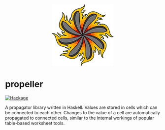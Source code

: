 <p align="center">
<img src="./logo.png">
</p>

# propeller

[![Hackage](https://img.shields.io/hackage/v/propeller.svg?logo=haskell&label=propeller)](https://hackage.haskell.org/package/propeller)

A propagator library written in Haskell. Values are stored in cells which can be connected to each other. Changes to the value of a cell are automatically propagated to connected cells, similar to the internal workings of popular table-based worksheet tools.